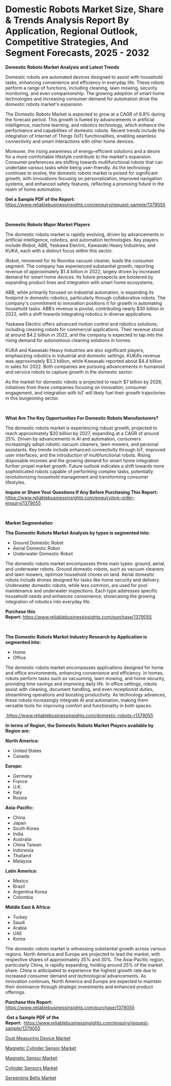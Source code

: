<p><h1>Domestic Robots Market Size, Share & Trends Analysis Report By Application, Regional Outlook, Competitive Strategies, And Segment Forecasts, 2025 - 2032</h1></p><p><strong>Domestic Robots Market Analysis and Latest Trends</strong></p>
<p><p>Domestic robots are automated devices designed to assist with household tasks, enhancing convenience and efficiency in everyday life. These robots perform a range of functions, including cleaning, lawn mowing, security monitoring, and even companionship. The growing adoption of smart home technologies and increasing consumer demand for automation drive the domestic robots market's expansion.</p><p>The Domestic Robots Market is expected to grow at a CAGR of 6.8% during the forecast period. This growth is fueled by advancements in artificial intelligence, machine learning, and robotics technology, which enhance the performance and capabilities of domestic robots. Recent trends include the integration of Internet of Things (IoT) functionalities, enabling seamless connectivity and smart interactions with other home devices.</p><p>Moreover, the rising awareness of energy-efficient solutions and a desire for a more comfortable lifestyle contribute to the market's expansion. Consumer preferences are shifting towards multifunctional robots that can undertake various tasks while being user-friendly. As the technology continues to evolve, the domestic robots market is poised for significant growth, with innovations focusing on personalization, improved navigation systems, and enhanced safety features, reflecting a promising future in the realm of home automation.</p></p>
<p><strong>Get a Sample PDF of the Report:&nbsp;</strong> <a href="https://www.reliablebusinessinsights.com/enquiry/request-sample/1379055?utm_campaign=62&utm_medium=2&utm_source=Github&utm_content=ia&utm_term=16022025&utm_id=domestic-robots">https://www.reliablebusinessinsights.com/enquiry/request-sample/1379055</a></p>
<p>&nbsp;</p>
<p><strong>Domestic Robots Major Market Players</strong></p>
<p><p>The domestic robots market is rapidly evolving, driven by advancements in artificial intelligence, robotics, and automation technologies. Key players include iRobot, ABB, Yaskawa Electric, Kawasaki Heavy Industries, and KUKA, each with a distinct focus within this sector.</p><p>iRobot, renowned for its Roomba vacuum cleaner, leads the consumer segment. The company has experienced substantial growth, reporting revenue of approximately $1.4 billion in 2022, largely driven by increased demand for smart home devices. Its future prospects are bolstered by expanding product lines and integration with smart home ecosystems.</p><p>ABB, while primarily focused on industrial automation, is expanding its footprint in domestic robotics, particularly through collaborative robots. The company's commitment to innovation positions it for growth in automating household tasks. ABB’s revenue is pivotal, contributing nearly $30 billion in 2022, with a shift towards integrating robotics in diverse applications.</p><p>Yaskawa Electric offers advanced motion control and robotics solutions, including cleaning robots for commercial applications. Their revenue stood at around $4.2 billion in 2022, and the company is expected to tap into the rising demand for autonomous cleaning solutions in homes.</p><p>KUKA and Kawasaki Heavy Industries are also significant players, emphasizing robotics in industrial and domestic settings. KUKA’s revenue was approximately $3.3 billion, while Kawasaki reported about $4.4 billion in sales for 2022. Both companies are pursuing advancements in humanoid and service robots to capture growth in the domestic sector.</p><p>As the market for domestic robots is projected to reach $7 billion by 2026, initiatives from these companies focusing on innovation, consumer engagement, and integration with IoT will likely fuel their growth trajectories in this burgeoning sector.</p></p>
<p>&nbsp;</p>
<p><strong>What Are The Key Opportunities For Domestic Robots Manufacturers?</strong></p>
<p><p>The domestic robots market is experiencing robust growth, projected to reach approximately $20 billion by 2027, expanding at a CAGR of around 25%. Driven by advancements in AI and automation, consumers increasingly adopt robotic vacuum cleaners, lawn mowers, and personal assistants. Key trends include enhanced connectivity through IoT, improved user interfaces, and the introduction of multifunctional robots. Rising disposable incomes and the growing demand for smart home integration further propel market growth. Future outlook indicates a shift towards more sophisticated robots capable of performing complex tasks, potentially revolutionizing household management and transforming consumer lifestyles.</p></p>
<p><strong>Inquire or Share Your Questions If Any Before Purchasing This Report:</strong> <a href="https://www.reliablebusinessinsights.com/enquiry/pre-order-enquiry/1379055?utm_campaign=62&utm_medium=2&utm_source=Github&utm_content=ia&utm_term=16022025&utm_id=domestic-robots">https://www.reliablebusinessinsights.com/enquiry/pre-order-enquiry/1379055</a></p>
<p>&nbsp;</p>
<p><strong>Market Segmentation</strong></p>
<p><strong>The Domestic Robots Market Analysis by types is segmented into:</strong></p>
<p><ul><li>Ground Domestic Robot</li><li>Aerial Domestic Robot</li><li>Underwater Domestic Robot</li></ul></p>
<p><p>The domestic robots market encompasses three main types: ground, aerial, and underwater robots. Ground domestic robots, such as vacuum cleaners and lawn mowers, optimize household chores on land. Aerial domestic robots include drones designed for tasks like home security and delivery. Underwater domestic robots, while less common, are used for pool maintenance and underwater inspections. Each type addresses specific household needs and enhances convenience, showcasing the growing integration of robotics into everyday life.</p></p>
<p><strong>Purchase this Report:&nbsp;</strong><a href="https://www.reliablebusinessinsights.com/purchase/1379055?utm_campaign=62&utm_medium=2&utm_source=Github&utm_content=ia&utm_term=16022025&utm_id=domestic-robots">https://www.reliablebusinessinsights.com/purchase/1379055</a></p>
<p>&nbsp;</p>
<p><strong>The Domestic Robots Market Industry Research by Application is segmented into:</strong></p>
<p><ul><li>Home</li><li>Office</li></ul></p>
<p><p>The domestic robots market encompasses applications designed for home and office environments, enhancing convenience and efficiency. In homes, robots perform tasks such as vacuuming, lawn mowing, and home security, providing time savings and improving daily life. In office settings, robots assist with cleaning, document handling, and even receptionist duties, streamlining operations and boosting productivity. As technology advances, these robots increasingly integrate AI and automation, making them versatile tools for improving comfort and functionality in both spaces.</p></p>
<p><a href="https://www.reliablebusinessinsights.com/domestic-robots-r1379055?utm_campaign=62&utm_medium=2&utm_source=Github&utm_content=ia&utm_term=16022025&utm_id=domestic-robots">&nbsp;https://www.reliablebusinessinsights.com/domestic-robots-r1379055</a></p>
<p><strong>In terms of Region, the Domestic Robots Market Players available by Region are:</strong></p>
<p>
    <p> <strong> North America: </strong>
        <ul>
            <li>United States</li>
            <li>Canada</li>
        </ul>
        </p> 
    <p> <strong> Europe: </strong>
        <ul>
            <li>Germany</li>
            <li>France</li>
            <li>U.K.</li>
            <li>Italy</li>
            <li>Russia</li>
        </ul>
        </p> 
    <p> <strong> Asia-Pacific: </strong>
        <ul>
            <li>China</li>
            <li>Japan</li>
            <li>South Korea</li>
            <li>India</li>
            <li>Australia</li>
            <li>China Taiwan</li>
            <li>Indonesia</li>
            <li>Thailand</li>
            <li>Malaysia</li>
        </ul>
        </p> 
    <p> <strong> Latin America: </strong>
        <ul>
            <li>Mexico</li>
            <li>Brazil</li>
            <li>Argentina Korea</li>
            <li>Colombia</li>
        </ul>
        </p> 
    <p> <strong> Middle East & Africa: </strong>
        <ul>
            <li>Turkey</li>
            <li>Saudi</li>
            <li>Arabia</li>
            <li>UAE</li>
            <li>Korea</li>
        </ul>
    </p>
    </p>
<p><p>The domestic robots market is witnessing substantial growth across various regions. North America and Europe are projected to lead the market, with respective shares of approximately 35% and 30%. The Asia-Pacific region, particularly China, is rapidly expanding, holding around 25% of the market share. China is anticipated to experience the highest growth rate due to increased consumer demand and technological advancements. As innovation continues, North America and Europe are expected to maintain their dominance through strategic investments and enhanced product offerings.</p></p>
<p><strong>Purchase this Report: </strong><a href="https://www.reliablebusinessinsights.com/purchase/1379055?utm_campaign=62&utm_medium=2&utm_source=Github&utm_content=ia&utm_term=16022025&utm_id=domestic-robots">https://www.reliablebusinessinsights.com/purchase/1379055</a></p>
<p>&nbsp;<strong>Get a Sample PDF of the Report:&nbsp;&nbsp;</strong><a href="https://www.reliablebusinessinsights.com/enquiry/request-sample/1379055?utm_campaign=62&utm_medium=2&utm_source=Github&utm_content=ia&utm_term=16022025&utm_id=domestic-robots">https://www.reliablebusinessinsights.com/enquiry/request-sample/1379055</a></p>
<p><strong></strong></p>
<p><p><a href="https://github.com/paljuhubeyde/Market-Research-Report-List-1/blob/main/dust-measuring-device-market.md?utm_campaign=62&utm_medium=2&utm_source=Github&utm_content=ia&utm_term=16022025&utm_id=domestic-robots">Dust Measuring Device Market</a></p><p><a href="https://github.com/miottaredlin79/Market-Research-Report-List-1/blob/main/magnetic-cylinder-sensor-market.md?utm_campaign=62&utm_medium=2&utm_source=Github&utm_content=ia&utm_term=16022025&utm_id=domestic-robots">Magnetic Cylinder Sensor Market</a></p><p><a href="https://github.com/rrapajecundi/Market-Research-Report-List-1/blob/main/magnetic-sensor-market.md?utm_campaign=62&utm_medium=2&utm_source=Github&utm_content=ia&utm_term=16022025&utm_id=domestic-robots">Magnetic Sensor Market</a></p><p><a href="https://github.com/vilolakoreni/Market-Research-Report-List-1/blob/main/cylinder-sensors-market.md?utm_campaign=62&utm_medium=2&utm_source=Github&utm_content=ia&utm_term=16022025&utm_id=domestic-robots">Cylinder Sensors Market</a></p><p><a href="https://github.com/ugurgyuri/Market-Research-Report-List-1/blob/main/serpentine-belts-market.md?utm_campaign=62&utm_medium=2&utm_source=Github&utm_content=ia&utm_term=16022025&utm_id=domestic-robots">Serpentine Belts Market</a></p></p>